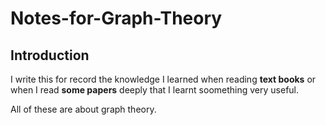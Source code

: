 # Notes-for-Graph-Theory
## Introduction
  I write this for record the knowledge I learned when reading **text books** or when I read **some papers** deeply that I learnt soomething very useful.

  All of these are about graph theory.
